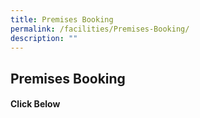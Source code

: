 ```yaml
---
title: Premises Booking
permalink: /facilities/Premises-Booking/
description: ""
---
```

## Premises Booking


#### Click Below

<a href="http://uptlc.swiiit.com/cos/o.x?c=/swt_uptlc/members&amp;ptid=1147228">
<img alt="" src="/images/Book-Now.png"></a>



